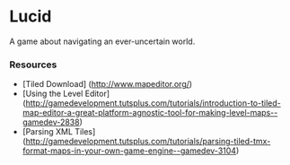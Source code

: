 # Lucid

A game about navigating an ever-uncertain world.

### Resources

* [Tiled Download] (http://www.mapeditor.org/)
* [Using the Level Editor] (http://gamedevelopment.tutsplus.com/tutorials/introduction-to-tiled-map-editor-a-great-platform-agnostic-tool-for-making-level-maps--gamedev-2838)
* [Parsing XML Tiles] (http://gamedevelopment.tutsplus.com/tutorials/parsing-tiled-tmx-format-maps-in-your-own-game-engine--gamedev-3104)